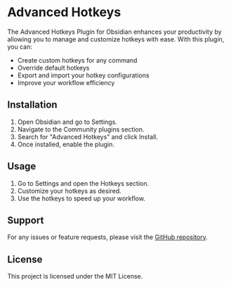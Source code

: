 # Advanced Hotkeys

The Advanced Hotkeys Plugin for Obsidian enhances your productivity by allowing you to manage and customize hotkeys with ease. With this plugin, you can:

- Create custom hotkeys for any command
- Override default hotkeys
- Export and import your hotkey configurations
- Improve your workflow efficiency

## Installation

1. Open Obsidian and go to Settings.
2. Navigate to the Community plugins section.
3. Search for "Advanced Hotkeys" and click Install.
4. Once installed, enable the plugin.

## Usage

1. Go to Settings and open the Hotkeys section.
2. Customize your hotkeys as desired.
3. Use the hotkeys to speed up your workflow.

## Support

For any issues or feature requests, please visit the [GitHub repository](https://github.com/your-repo/obsidian-advanced-hotkeys).

## License

This project is licensed under the MIT License.
